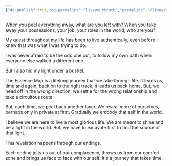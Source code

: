 ```yaml
---
{"dg-publish":true,"dg-permalink":"liveyourtruth","permalink":"/liveyourtruth/","dgHomeLink":true,"dgPassFrontmatter":false}
---
```



When you peel everything away, what are you left with? When you take away your possessions, your job, your roles in the world, who are you?

My quest throughout my life has been to live authentically, even before I knew that was what I was trying to do.

I was never afraid to be the odd one out, to follow my own path when everyone else walked a different one. 

But I also hid my light under a bushel.

The Essence Map is a lifelong journey that we take through life. It leads us, time and again, back on to the right track, it leads us back home. But, we head off in the wrong direction, we settle for the wrong relationship and take a circuitous route.

But, each time, we peel back another layer. We reveal more of ourselves, perhaps only in private at first. Gradually we embody that self in the world.

I believe we are here to live a most glorious life. We are meant to shine and be a light in the world. But, we have to excavate first to find the source of that light. 

This revelation happens through our endings. 

Each ending jolts us out of our complacency, throws us from our comfort zone and brings us face to face with our self. It's a journey that takes time. 